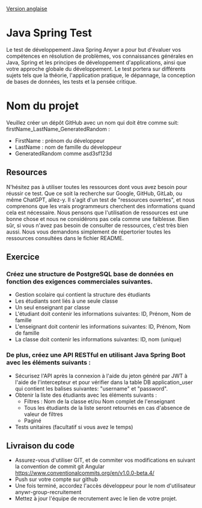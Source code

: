 [Version anglaise](README.md)

# Java Spring Test

Le test de développement Java Spring Anywr a pour but d'évaluer vos compétences en résolution de problèmes, vos connaissances générales en Java, Spring et les principes de développement d'applications, ainsi que votre approche globale du développement. Le test portera sur différents sujets tels que la théorie, l'application pratique, le dépannage, la conception de bases de données, les tests et la pensée critique.

# Nom du projet

Veuillez créer un dépôt GitHub avec un nom qui doit être comme suit: firstName_LastName_GeneratedRandom :
- FirstName : prénom du développeur
- LastName : nom de famille du développeur
- GeneratedRandom comme asd3sf123d

## Resources

N'hésitez pas à utiliser toutes les ressources dont vous avez besoin pour réussir ce test. Que ce soit la recherche sur Google, GitHub, GitLab, ou même ChatGPT, allez-y. Il s'agit d'un test de "ressources ouvertes", et nous comprenons que les vrais programmeurs cherchent des informations quand cela est nécessaire. Nous pensons que l'utilisation de ressources est une bonne chose et nous ne considérons pas cela comme une faiblesse. Bien sûr, si vous n'avez pas besoin de consulter de ressources, c'est très bien aussi. Nous vous demandons simplement de répertorier toutes les ressources consultées dans le fichier README.

## Exercice

### Créez une structure de PostgreSQL base de données en fonction des exigences commerciales suivantes.

- Gestion scolaire qui contient la structure des étudiants
- Les étudiants sont liés à une seule classe
- Un seul enseignant par classe
- L'étudiant doit contenir les informations suivantes: ID, Prénom, Nom de famille
- L'enseignant doit contenir les informations suivantes: ID, Prénom, Nom de famille
- La classe doit contenir les informations suivantes: ID, nom (unique)

### De plus, créez une API RESTful en utilisant Java Spring Boot avec les éléments suivants :

- Sécurisez l'API après la connexion à l'aide du jeton généré par JWT à l'aide de l'intercepteur et pour vérifier dans la table DB application_user qui contient les balises suivantes: "username" et "password".
- Obtenir la liste des étudiants avec les éléments suivants :
  - Filtres : Nom de la classe et/ou Nom complet de l'enseignant
  - Tous les étudiants de la liste seront retournés en cas d'absence de valeur de filtres
  - Paginé
- Tests unitaires (facultatif si vous avez le temps)

## Livraison du code
- Assurez-vous d'utiliser GIT, et de commiter vos modifications en suivant la convention de commit git Angular https://www.conventionalcommits.org/en/v1.0.0-beta.4/
- Push sur votre compte sur github
- Une fois terminé, accordez l'accès développeur pour le nom d'utilisateur anywr-group-recruitement
- Mettez à jour l'équipe de recrutement avec le lien de votre projet.
